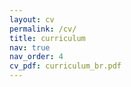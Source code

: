 ```yaml
---
layout: cv
permalink: /cv/
title: curriculum
nav: true
nav_order: 4
cv_pdf: curriculum_br.pdf
---
```

